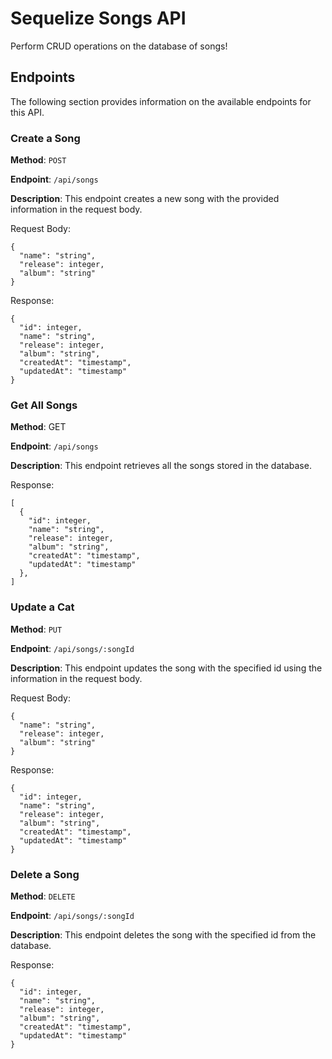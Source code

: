 # Sequelize Songs API
Perform CRUD operations on the database of songs!

## Endpoints
The following section provides information on the available endpoints for this API.

### Create a Song

**Method**: ```POST```

**Endpoint**: ```/api/songs```

**Description**: This endpoint creates a new song with the provided information in the request body.

Request Body:
```
{
  "name": "string",
  "release": integer,
  "album": "string"
}
```

Response:
```
{
  "id": integer,
  "name": "string",
  "release": integer,
  "album": "string",
  "createdAt": "timestamp",
  "updatedAt": "timestamp"
}
```

### Get All Songs

**Method**: GET

**Endpoint**: ```/api/songs```

**Description**: This endpoint retrieves all the songs stored in the database.

Response:
```
[
  {
    "id": integer,
    "name": "string",
    "release": integer,
    "album": "string",
    "createdAt": "timestamp",
    "updatedAt": "timestamp"
  },
]
```

### Update a Cat

**Method**: ```PUT```

**Endpoint**: ```/api/songs/:songId```

**Description**: This endpoint updates the song with the specified id using the information in the request body.

Request Body:
```
{
  "name": "string",
  "release": integer,
  "album": "string"
}
```

Response:
```
{
  "id": integer,
  "name": "string",
  "release": integer,
  "album": "string",
  "createdAt": "timestamp",
  "updatedAt": "timestamp"
}
```

### Delete a Song

**Method**: ```DELETE```

**Endpoint**: ```/api/songs/:songId```

**Description**: This endpoint deletes the song with the specified id from the database.

Response:
```
{
  "id": integer,
  "name": "string",
  "release": integer,
  "album": "string",
  "createdAt": "timestamp",
  "updatedAt": "timestamp"
}
```